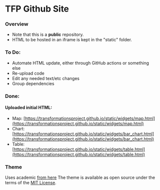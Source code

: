 # TFP Github Site

### Overview
- Note that this is a **public** repository.
- HTML to be hosted in an iframe is kept in the "static" folder.

### To Do:
- Automate HTML update, either through GitHub actions or something else
- Re-upload code
- Edit any needed text/etc changes
- Group dependencies

### Done:
#### Uploaded initial HTML:
- Map: [https://transformationsproject.github.io/static/widgets/map.html](https://transformationsproject.github.io/static/widgets/map.html)
- Chart: [https://transformationsproject.github.io/static/widgets/bar_chart.html](https://transformationsproject.github.io/static/widgets/bar_chart.html)
- Table: [https://transformationsproject.github.io/static/widgets/table.html](https://transformationsproject.github.io/static/widgets/table.html)

### Theme
Uses academic [from here](https://paulle.ca/jekyll-tutorials/deploy-jekyll-site-github-pages)
The theme is available as open source under the terms of the [MIT License](https://opensource.org/licenses/MIT).


